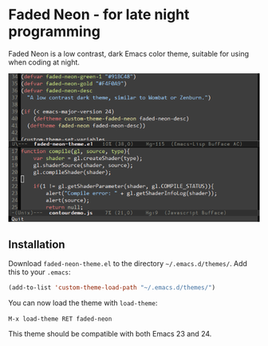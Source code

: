 
Faded Neon - for late night programming
=====================================================

Faded Neon is a low contrast, dark Emacs color theme, suitable for using when
coding at night.

![Screenshot](screenshot.PNG)

## Installation

Download `faded-neon-theme.el` to the directory `~/.emacs.d/themes/`. Add this
to your `.emacs`:

```lisp
(add-to-list 'custom-theme-load-path "~/.emacs.d/themes/")
```

You can now load the theme with `load-theme`:

`M-x load-theme RET faded-neon`

This theme should be compatible with both Emacs 23 and 24.
